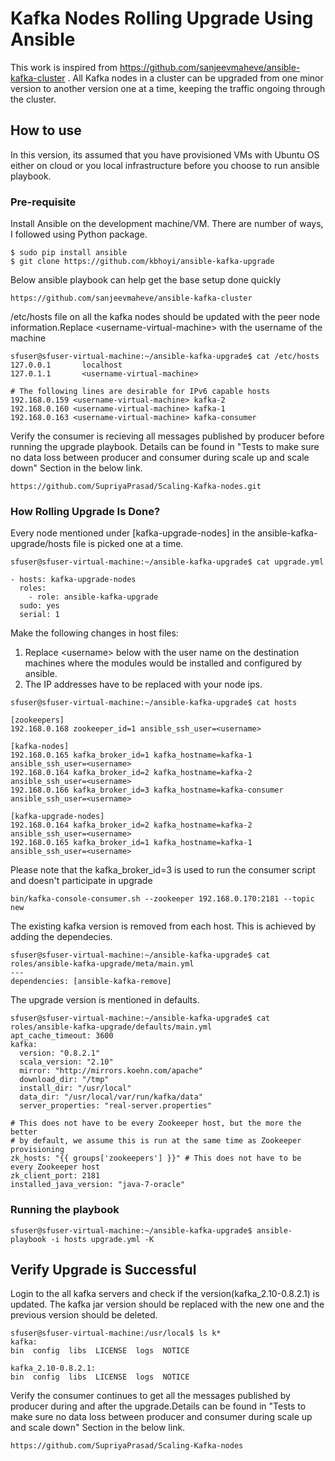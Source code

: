 # Kafka Nodes Rolling Upgrade Using Ansible

This work is inspired from https://github.com/sanjeevmaheve/ansible-kafka-cluster . All Kafka nodes in a cluster can be upgraded from one minor version  to another version one at a time, keeping the traffic ongoing through the cluster. 

## How to use

In this version, its assumed that you have provisioned VMs with Ubuntu OS either on cloud or you local infrastructure before you choose to run ansible playbook.

### Pre-requisite

Install Ansible on the development machine/VM. There are number of ways, I followed using Python package.

```
$ sudo pip install ansible
$ git clone https://github.com/kbhoyi/ansible-kafka-upgrade
```

Below ansible playbook can help get the base setup done quickly

```
https://github.com/sanjeevmaheve/ansible-kafka-cluster
```

/etc/hosts file on all the kafka nodes should be updated with the peer node information.Replace \<username-virtual-machine\> with the username of the machine

```
sfuser@sfuser-virtual-machine:~/ansible-kafka-upgrade$ cat /etc/hosts
127.0.0.1       localhost
127.0.1.1       <username-virtual-machine>

# The following lines are desirable for IPv6 capable hosts
192.168.0.159 <username-virtual-machine> kafka-2
192.168.0.160 <username-virtual-machine> kafka-1
192.168.0.163 <username-virtual-machine> kafka-consumer

```

Verify the consumer is recieving all messages published by producer before running the upgrade playbook. Details can be found in "Tests to make sure no data loss between producer and consumer during scale up and scale down" Section in the below link.

```
https://github.com/SupriyaPrasad/Scaling-Kafka-nodes.git
```

### How Rolling Upgrade Is Done?

Every node mentioned under [kafka-upgrade-nodes] in the ansible-kafka-upgrade/hosts file is picked one at a time.

```
sfuser@sfuser-virtual-machine:~/ansible-kafka-upgrade$ cat upgrade.yml 

- hosts: kafka-upgrade-nodes 
  roles:
    - role: ansible-kafka-upgrade
  sudo: yes
  serial: 1
```

Make the following changes in host files:

 1. Replace \<username\> below with the user name on the destination machines where the modules would be installed and configured by ansible. 
 2. The IP addresses have to be replaced with your node ips.

```
sfuser@sfuser-virtual-machine:~/ansible-kafka-upgrade$ cat hosts

[zookeepers]
192.168.0.168 zookeeper_id=1 ansible_ssh_user=<username>

[kafka-nodes]
192.168.0.165 kafka_broker_id=1 kafka_hostname=kafka-1 ansible_ssh_user=<username>
192.168.0.164 kafka_broker_id=2 kafka_hostname=kafka-2 ansible_ssh_user=<username>
192.168.0.166 kafka_broker_id=3 kafka_hostname=kafka-consumer ansible_ssh_user=<username>

[kafka-upgrade-nodes]
192.168.0.164 kafka_broker_id=2 kafka_hostname=kafka-2 ansible_ssh_user=<username>
192.168.0.165 kafka_broker_id=1 kafka_hostname=kafka-1 ansible_ssh_user=<username>
```

Please note that the kafka_broker_id=3 is used to run the consumer script and doesn't participate in upgrade

```
bin/kafka-console-consumer.sh --zookeeper 192.168.0.170:2181 --topic new
```

The existing kafka version is removed from each host. This is achieved by adding the dependecies.

```
sfuser@sfuser-virtual-machine:~/ansible-kafka-upgrade$ cat roles/ansible-kafka-upgrade/meta/main.yml 
---
dependencies: [ansible-kafka-remove]
```

The upgrade version is mentioned in defaults.

```
sfuser@sfuser-virtual-machine:~/ansible-kafka-upgrade$ cat roles/ansible-kafka-upgrade/defaults/main.yml 
apt_cache_timeout: 3600
kafka:
  version: "0.8.2.1"
  scala_version: "2.10"
  mirror: "http://mirrors.koehn.com/apache"
  download_dir: "/tmp"
  install_dir: "/usr/local"
  data_dir: "/usr/local/var/run/kafka/data"
  server_properties: "real-server.properties"

# This does not have to be every Zookeeper host, but the more the better
# by default, we assume this is run at the same time as Zookeeper provisioning
zk_hosts: "{{ groups['zookeepers'] }}" # This does not have to be every Zookeeper host
zk_client_port: 2181
installed_java_version: "java-7-oracle"
```

### Running the playbook

```
sfuser@sfuser-virtual-machine:~/ansible-kafka-upgrade$ ansible-playbook -i hosts upgrade.yml -K
```

## Verify Upgrade is Successful

Login to the all kafka servers and check if the version(kafka_2.10-0.8.2.1) is updated. The kafka jar version should be replaced with the new one and the previous version should be deleted.

```
sfuser@sfuser-virtual-machine:/usr/local$ ls k*
kafka:
bin  config  libs  LICENSE  logs  NOTICE

kafka_2.10-0.8.2.1:
bin  config  libs  LICENSE  logs  NOTICE
```

Verify the consumer continues to get all the messages published by producer during and after the upgrade.Details can be found in "Tests to make sure no data loss between producer and consumer during scale up and scale down" Section in the below link.

```
https://github.com/SupriyaPrasad/Scaling-Kafka-nodes
```
